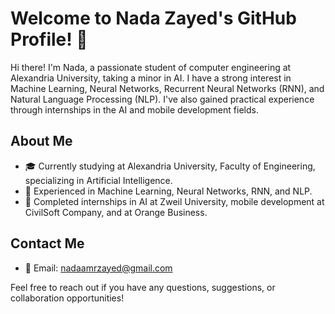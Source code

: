 <!DOCTYPE html>
<html lang="en">
<head>
<meta charset="UTF-8">
<meta name="viewport" content="width=device-width, initial-scale=1.0">
<title>Welcome to Nada Zayed's GitHub Profile!</title>
<style>
  @keyframes slide {
    0% {
      transform: translateX(-100%);
    }
    100% {
      transform: translateX(0%);
    }
  }

  .title {
    animation: slide 1s ease-in-out;
  }
</style>
</head>
<body>
  <h1 class="title">Welcome to Nada Zayed's GitHub Profile! 👋</h1>
</body>
</html>


Hi there! I'm Nada, a passionate student of computer engineering at Alexandria University, taking a minor in AI. I have a strong interest in Machine Learning, Neural Networks, Recurrent Neural Networks (RNN), and Natural Language Processing (NLP). I've also gained practical experience through internships in the AI and mobile development fields.

## About Me

- 🎓 Currently studying at Alexandria University, Faculty of Engineering, specializing in Artificial Intelligence.
- 🧠 Experienced in Machine Learning, Neural Networks, RNN, and NLP.
- 💼 Completed internships in AI at Zweil University, mobile development at CivilSoft Company, and at Orange Business.

## Contact Me

- 📧 Email: [nadaamrzayed@gmail.com](mailto:nadaamrzayed@gmail.com)

Feel free to reach out if you have any questions, suggestions, or collaboration opportunities!
